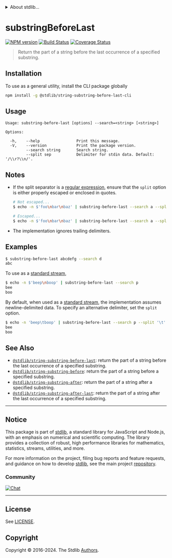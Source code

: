 <!--

@license Apache-2.0

Copyright (c) 2021 The Stdlib Authors.

Licensed under the Apache License, Version 2.0 (the "License");
you may not use this file except in compliance with the License.
You may obtain a copy of the License at

   http://www.apache.org/licenses/LICENSE-2.0

Unless required by applicable law or agreed to in writing, software
distributed under the License is distributed on an "AS IS" BASIS,
WITHOUT WARRANTIES OR CONDITIONS OF ANY KIND, either express or implied.
See the License for the specific language governing permissions and
limitations under the License.

-->


<details>
  <summary>
    About stdlib...
  </summary>
  <p>We believe in a future in which the web is a preferred environment for numerical computation. To help realize this future, we've built stdlib. stdlib is a standard library, with an emphasis on numerical and scientific computation, written in JavaScript (and C) for execution in browsers and in Node.js.</p>
  <p>The library is fully decomposable, being architected in such a way that you can swap out and mix and match APIs and functionality to cater to your exact preferences and use cases.</p>
  <p>When you use stdlib, you can be absolutely certain that you are using the most thorough, rigorous, well-written, studied, documented, tested, measured, and high-quality code out there.</p>
  <p>To join us in bringing numerical computing to the web, get started by checking us out on <a href="https://github.com/stdlib-js/stdlib">GitHub</a>, and please consider <a href="https://opencollective.com/stdlib">financially supporting stdlib</a>. We greatly appreciate your continued support!</p>
</details>

# substringBeforeLast

[![NPM version][npm-image]][npm-url] [![Build Status][test-image]][test-url] [![Coverage Status][coverage-image]][coverage-url] <!-- [![dependencies][dependencies-image]][dependencies-url] -->

> Return the part of a string before the last occurrence of a specified substring.

<!-- Section to include introductory text. Make sure to keep an empty line after the intro `section` element and another before the `/section` close. -->

<section class="intro">

</section>

<!-- /.intro -->

<!-- Package usage documentation. -->





<!-- Package usage notes. Make sure to keep an empty line after the `section` element and another before the `/section` close. -->



<!-- Package usage examples. -->



<!-- Section for describing a command-line interface. -->



<section class="cli">



<section class="installation">

## Installation

To use as a general utility, install the CLI package globally

```bash
npm install -g @stdlib/string-substring-before-last-cli
```

</section>
<!-- CLI usage documentation. -->


<section class="usage">

## Usage

```text
Usage: substring-before-last [options] --search=<string> [<string>]

Options:

  -h,    --help                Print this message.
  -V,    --version             Print the package version.
         --search string       Search string.
         --split sep           Delimiter for stdin data. Default: '/\\r?\\n/'.
```

</section>

<!-- /.usage -->

<!-- CLI usage notes. Make sure to keep an empty line after the `section` element and another before the `/section` close. -->

<section class="notes">

## Notes

-   If the split separator is a [regular expression][mdn-regexp], ensure that the `split` option is either properly escaped or enclosed in quotes.

    ```bash
    # Not escaped...
    $ echo -n $'foo\nbar\nbaz' | substring-before-last --search a --split /\r?\n/

    # Escaped...
    $ echo -n $'foo\nbar\nbaz' | substring-before-last --search a --split /\\r?\\n/
    ```

-   The implementation ignores trailing delimiters.

</section>

<!-- /.notes -->

<!-- CLI usage examples. -->

<section class="examples">

## Examples

```bash
$ substring-before-last abcdefg --search d
abc
```

To use as a [standard stream][standard-streams],

```bash
$ echo -n $'beep\nboop' | substring-before-last --search p
bee
boo
```

By default, when used as a [standard stream][standard-streams], the implementation assumes newline-delimited data. To specify an alternative delimiter, set the `split` option.

```bash
$ echo -n 'beep\tboop' | substring-before-last --search p --split '\t'
bee
boo
```

</section>

<!-- /.examples -->

</section>

<!-- /.cli -->

<!-- Section to include cited references. If references are included, add a horizontal rule *before* the section. Make sure to keep an empty line after the `section` element and another before the `/section` close. -->

<section class="references">

</section>

<!-- /.references -->

<!-- Section for related `stdlib` packages. Do not manually edit this section, as it is automatically populated. -->

<section class="related">

## See Also

-   <span class="package-name">[`@stdlib/string-substring-before-last`][@stdlib/string-substring-before-last]</span><span class="delimiter">: </span><span class="description">return the part of a string before the last occurrence of a specified substring.</span>
-   <span class="package-name">[`@stdlib/string-substring-before`][@stdlib/string/substring-before]</span><span class="delimiter">: </span><span class="description">return the part of a string before a specified substring.</span>
-   <span class="package-name">[`@stdlib/string-substring-after`][@stdlib/string/substring-after]</span><span class="delimiter">: </span><span class="description">return the part of a string after a specified substring.</span>
-   <span class="package-name">[`@stdlib/string-substring-after-last`][@stdlib/string/substring-after-last]</span><span class="delimiter">: </span><span class="description">return the part of a string after the last occurrence of a specified substring.</span>

</section>

<!-- /.related -->

<!-- Section for all links. Make sure to keep an empty line after the `section` element and another before the `/section` close. -->


<section class="main-repo" >

* * *

## Notice

This package is part of [stdlib][stdlib], a standard library for JavaScript and Node.js, with an emphasis on numerical and scientific computing. The library provides a collection of robust, high performance libraries for mathematics, statistics, streams, utilities, and more.

For more information on the project, filing bug reports and feature requests, and guidance on how to develop [stdlib][stdlib], see the main project [repository][stdlib].

### Community

[![Chat][chat-image]][chat-url]

---

## License

See [LICENSE][stdlib-license].


## Copyright

Copyright &copy; 2016-2024. The Stdlib [Authors][stdlib-authors].

</section>

<!-- /.stdlib -->

<!-- Section for all links. Make sure to keep an empty line after the `section` element and another before the `/section` close. -->

<section class="links">

[npm-image]: http://img.shields.io/npm/v/@stdlib/string-substring-before-last-cli.svg
[npm-url]: https://npmjs.org/package/@stdlib/string-substring-before-last-cli

[test-image]: https://github.com/stdlib-js/string-substring-before-last/actions/workflows/test.yml/badge.svg?branch=v0.2.1
[test-url]: https://github.com/stdlib-js/string-substring-before-last/actions/workflows/test.yml?query=branch:v0.2.1

[coverage-image]: https://img.shields.io/codecov/c/github/stdlib-js/string-substring-before-last/main.svg
[coverage-url]: https://codecov.io/github/stdlib-js/string-substring-before-last?branch=main

<!--

[dependencies-image]: https://img.shields.io/david/stdlib-js/string-substring-before-last.svg
[dependencies-url]: https://david-dm.org/stdlib-js/string-substring-before-last/main

-->

[chat-image]: https://img.shields.io/gitter/room/stdlib-js/stdlib.svg
[chat-url]: https://app.gitter.im/#/room/#stdlib-js_stdlib:gitter.im

[stdlib]: https://github.com/stdlib-js/stdlib

[stdlib-authors]: https://github.com/stdlib-js/stdlib/graphs/contributors

[cli-section]: https://github.com/stdlib-js/string-substring-before-last#cli
[cli-url]: https://github.com/stdlib-js/string-substring-before-last/tree/cli
[@stdlib/string-substring-before-last]: https://github.com/stdlib-js/string-substring-before-last/tree/main

[umd]: https://github.com/umdjs/umd
[es-module]: https://developer.mozilla.org/en-US/docs/Web/JavaScript/Guide/Modules

[deno-url]: https://github.com/stdlib-js/string-substring-before-last/tree/deno
[deno-readme]: https://github.com/stdlib-js/string-substring-before-last/blob/deno/README.md
[umd-url]: https://github.com/stdlib-js/string-substring-before-last/tree/umd
[umd-readme]: https://github.com/stdlib-js/string-substring-before-last/blob/umd/README.md
[esm-url]: https://github.com/stdlib-js/string-substring-before-last/tree/esm
[esm-readme]: https://github.com/stdlib-js/string-substring-before-last/blob/esm/README.md
[branches-url]: https://github.com/stdlib-js/string-substring-before-last/blob/main/branches.md

[stdlib-license]: https://raw.githubusercontent.com/stdlib-js/string-substring-before-last/main/LICENSE

[standard-streams]: https://en.wikipedia.org/wiki/Standard_streams

[mdn-regexp]: https://developer.mozilla.org/en-US/docs/Web/JavaScript/Guide/Regular_Expressions

<!-- <related-links> -->

[@stdlib/string/substring-before]: https://github.com/stdlib-js/string-substring-before

[@stdlib/string/substring-after]: https://github.com/stdlib-js/string-substring-after

[@stdlib/string/substring-after-last]: https://github.com/stdlib-js/string-substring-after-last

<!-- </related-links> -->

</section>

<!-- /.links -->
